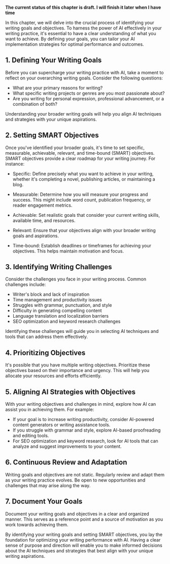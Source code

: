 **The current status of this chapter is draft. I will finish it later when I have time**

In this chapter, we will delve into the crucial process of identifying your writing goals and objectives. To harness the power of AI effectively in your writing practice, it's essential to have a clear understanding of what you want to achieve. By defining your goals, you can tailor your AI implementation strategies for optimal performance and outcomes.

**1. Defining Your Writing Goals**
----------------------------------

Before you can supercharge your writing practice with AI, take a moment to reflect on your overarching writing goals. Consider the following questions:

* What are your primary reasons for writing?
* What specific writing projects or genres are you most passionate about?
* Are you writing for personal expression, professional advancement, or a combination of both?

Understanding your broader writing goals will help you align AI techniques and strategies with your unique aspirations.

**2. Setting SMART Objectives**
-------------------------------

Once you've identified your broader goals, it's time to set specific, measurable, achievable, relevant, and time-bound (SMART) objectives. SMART objectives provide a clear roadmap for your writing journey. For instance:

* Specific: Define precisely what you want to achieve in your writing, whether it's completing a novel, publishing articles, or maintaining a blog.

* Measurable: Determine how you will measure your progress and success. This might include word count, publication frequency, or reader engagement metrics.

* Achievable: Set realistic goals that consider your current writing skills, available time, and resources.

* Relevant: Ensure that your objectives align with your broader writing goals and aspirations.

* Time-bound: Establish deadlines or timeframes for achieving your objectives. This helps maintain motivation and focus.

**3. Identifying Writing Challenges**
-------------------------------------

Consider the challenges you face in your writing process. Common challenges include:

* Writer's block and lack of inspiration
* Time management and productivity issues
* Struggles with grammar, punctuation, and style
* Difficulty in generating compelling content
* Language translation and localization barriers
* SEO optimization and keyword research challenges

Identifying these challenges will guide you in selecting AI techniques and tools that can address them effectively.

**4. Prioritizing Objectives**
------------------------------

It's possible that you have multiple writing objectives. Prioritize these objectives based on their importance and urgency. This will help you allocate your resources and efforts efficiently.

**5. Aligning AI Strategies with Objectives**
---------------------------------------------

With your writing objectives and challenges in mind, explore how AI can assist you in achieving them. For example:

* If your goal is to increase writing productivity, consider AI-powered content generators or writing assistance tools.
* If you struggle with grammar and style, explore AI-based proofreading and editing tools.
* For SEO optimization and keyword research, look for AI tools that can analyze and suggest improvements to your content.

**6. Continuous Review and Adaptation**
---------------------------------------

Writing goals and objectives are not static. Regularly review and adapt them as your writing practice evolves. Be open to new opportunities and challenges that may arise along the way.

**7. Document Your Goals**
--------------------------

Document your writing goals and objectives in a clear and organized manner. This serves as a reference point and a source of motivation as you work towards achieving them.

By identifying your writing goals and setting SMART objectives, you lay the foundation for optimizing your writing performance with AI. Having a clear sense of purpose and direction will enable you to make informed decisions about the AI techniques and strategies that best align with your unique writing aspirations.
